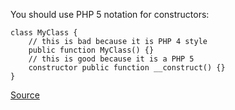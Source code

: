 
 You should use PHP 5 notation for constructors:

    class MyClass {
        // this is bad because it is PHP 4 style
        public function MyClass() {}
        // this is good because it is a PHP 5
        constructor public function __construct() {}
    }
[Source](http://phpmd.org/rules/naming.html#constructorwithnameasenclosingclass)
      